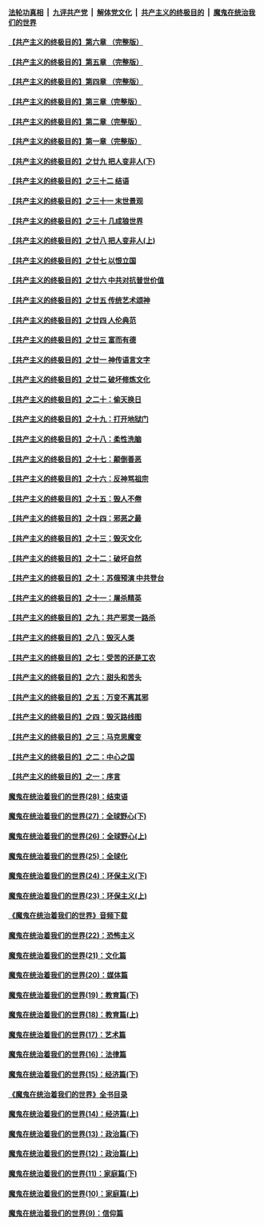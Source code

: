 ####  [法轮功真相](../../../../basic/blob/master/README.md?t=06251631) &nbsp;|&nbsp; [九评共产党](../../../../9ping.md/blob/master/README.md?t=06251631) &nbsp;|&nbsp; [解体党文化](../../../../jtdwh.md/blob/master/README.md?t=06251631)  &nbsp;|&nbsp; [共产主义的终极目的](../../../../gczydzjmd.md/blob/master/README.md?t=06251631) &nbsp;|&nbsp; [魔鬼在统治我们的世界](../../../../mgztzwmdsj.md/blob/master/README.md?t=06251631) 

#### [【共产主义的终极目的】第六章 （完整版）](../pages/nsc422/n11428913.md?t=06251631) 

#### [【共产主义的终极目的】第五章 （完整版）](../pages/nsc422/n11428912.md?t=06251631) 

#### [【共产主义的终极目的】第四章 （完整版）](../pages/nsc422/n11428907.md?t=06251631) 

#### [【共产主义的终极目的】第三章（完整版）](../pages/nsc422/n11428848.md?t=06251631) 

#### [【共产主义的终极目的】第二章（完整版）](../pages/nsc422/n11428831.md?t=06251631) 

#### [【共产主义的终极目的】第一章（完整版）](../pages/nsc422/n11417651.md?t=06251631) 

#### [【共产主义的终极目的】之廿九 把人变非人(下)](../pages/nsc422/n11344140.md?t=06251631) 

#### [【共产主义的终极目的】之三十二 结语](../pages/nsc422/n11360535.md?t=06251631) 

#### [【共产主义的终极目的】之三十一 末世景观](../pages/nsc422/n11351129.md?t=06251631) 

#### [【共产主义的终极目的】之三十 几成狼世界](../pages/nsc422/n11348280.md?t=06251631) 

#### [【共产主义的终极目的】之廿八 把人变非人(上)](../pages/nsc422/n11340492.md?t=06251631) 

#### [【共产主义的终极目的】之廿七 以恨立国](../pages/nsc422/n11336944.md?t=06251631) 

#### [【共产主义的终极目的】之廿六 中共对抗普世价值](../pages/nsc422/n11324785.md?t=06251631) 

#### [【共产主义的终极目的】之廿五 传统艺术颂神](../pages/nsc422/n11296396.md?t=06251631) 

#### [【共产主义的终极目的】之廿四 人伦典范](../pages/nsc422/n11296397.md?t=06251631) 

#### [【共产主义的终极目的】之廿三 富而有德](../pages/nsc422/n11283598.md?t=06251631) 

#### [【共产主义的终极目的】之廿一 神传语言文字](../pages/nsc422/n11263265.md?t=06251631) 

#### [【共产主义的终极目的】之廿二 破坏修炼文化](../pages/nsc422/n11245728.md?t=06251631) 

#### [【共产主义的终极目的】之二十：偷天换日](../pages/nsc422/n11238846.md?t=06251631) 

#### [【共产主义的终极目的】之十九：打开地狱门](../pages/nsc422/n11206376.md?t=06251631) 

#### [【共产主义的终极目的】之十八：柔性洗脑](../pages/nsc422/n11199994.md?t=06251631) 

#### [【共产主义的终极目的】之十七：颠倒善恶](../pages/nsc422/n11179782.md?t=06251631) 

#### [【共产主义的终极目的】之十六：反神骂祖宗](../pages/nsc422/n11166798.md?t=06251631) 

#### [【共产主义的终极目的】之十五：毁人不倦](../pages/nsc422/n11166792.md?t=06251631) 

#### [【共产主义的终极目的】之十四：邪恶之最](../pages/nsc422/n11150249.md?t=06251631) 

#### [【共产主义的终极目的】之十三：毁灭文化](../pages/nsc422/n11135227.md?t=06251631) 

#### [【共产主义的终极目的】之十二：破坏自然](../pages/nsc422/n11135214.md?t=06251631) 

#### [【共产主义的终极目的】之十：苏俄预演 中共登台](../pages/nsc422/n11118424.md?t=06251631) 

#### [【共产主义的终极目的】之十一：屠杀精英](../pages/nsc422/n11118442.md?t=06251631) 

#### [【共产主义的终极目的】之九：共产邪灵一路杀](../pages/nsc422/n11114139.md?t=06251631) 

#### [【共产主义的终极目的】之八：毁灭人类](../pages/nsc422/n11108503.md?t=06251631) 

#### [【共产主义的终极目的】之七：受苦的还是工农](../pages/nsc422/n11101809.md?t=06251631) 

#### [【共产主义的终极目的】之六：甜头和苦头](../pages/nsc422/n11096971.md?t=06251631) 

#### [【共产主义的终极目的】之五：万变不离其邪](../pages/nsc422/n11091285.md?t=06251631) 

#### [【共产主义的终极目的】之四：毁灭路线图](../pages/nsc422/n11086284.md?t=06251631) 

#### [【共产主义的终极目的】之三：马克思魔变](../pages/nsc422/n11061941.md?t=06251631) 

#### [【共产主义的终极目的】之二：中心之国](../pages/nsc422/n11047728.md?t=06251631) 

#### [【共产主义的终极目的】之一：序言](../pages/nsc422/n11086077.md?t=06251631) 

#### [魔鬼在统治着我们的世界(28)：结束语](../pages/nsc422/n10936246.md?t=06251631) 

#### [魔鬼在统治着我们的世界(27)：全球野心(下)](../pages/nsc422/n10928319.md?t=06251631) 

#### [魔鬼在统治着我们的世界(26)：全球野心(上)](../pages/nsc422/n10900318.md?t=06251631) 

#### [魔鬼在统治着我们的世界(25)：全球化](../pages/nsc422/n10788205.md?t=06251631) 

#### [魔鬼在统治着我们的世界(24)：环保主义(下)](../pages/nsc422/n10695307.md?t=06251631) 

#### [魔鬼在统治着我们的世界(23)：环保主义(上)](../pages/nsc422/n10688613.md?t=06251631) 

#### [《魔鬼在统治着我们的世界》音频下载](../pages/nsc422/n10635553.md?t=06251631) 

#### [魔鬼在统治着我们的世界(22)：恐怖主义](../pages/nsc422/n10614727.md?t=06251631) 

#### [魔鬼在统治着我们的世界(21)：文化篇](../pages/nsc422/n10597706.md?t=06251631) 

#### [魔鬼在统治着我们的世界(20)：媒体篇](../pages/nsc422/n10586579.md?t=06251631) 

#### [魔鬼在统治着我们的世界(19)：教育篇(下)](../pages/nsc422/n10564808.md?t=06251631) 

#### [魔鬼在统治着我们的世界(18)：教育篇(上)](../pages/nsc422/n10526970.md?t=06251631) 

#### [魔鬼在统治着我们的世界(17)：艺术篇](../pages/nsc422/n10499093.md?t=06251631) 

#### [魔鬼在统治着我们的世界(16)：法律篇](../pages/nsc422/n10485969.md?t=06251631) 

#### [魔鬼在统治着我们的世界(15)：经济篇(下)](../pages/nsc422/n10469975.md?t=06251631) 

#### [《魔鬼在统治着我们的世界》全书目录](../pages/nsc422/n10464261.md?t=06251631) 

#### [魔鬼在统治着我们的世界(14)：经济篇(上)](../pages/nsc422/n10457370.md?t=06251631) 

#### [魔鬼在统治着我们的世界(13)：政治篇(下)](../pages/nsc422/n10448270.md?t=06251631) 

#### [魔鬼在统治着我们的世界(12)：政治篇(上)](../pages/nsc422/n10444576.md?t=06251631) 

#### [魔鬼在统治着我们的世界(11)：家庭篇(下)](../pages/nsc422/n10440961.md?t=06251631) 

#### [魔鬼在统治着我们的世界(10)：家庭篇(上)](../pages/nsc422/n10435448.md?t=06251631) 

#### [魔鬼在统治着我们的世界(9)：信仰篇](../pages/nsc422/n10432159.md?t=06251631) 

